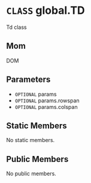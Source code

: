 # `CLASS` global.TD
Td class

## Mom
DOM

## Parameters
* `OPTIONAL` params 
* `OPTIONAL` params.rowspan 
* `OPTIONAL` params.colspan 

## Static Members
No static members.

## Public Members
No public members.
